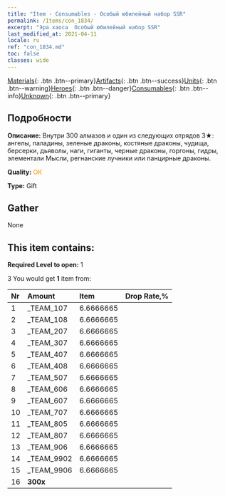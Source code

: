 ```yaml
---
title: "Item - Consumables - Особый юбилейный набор SSR"
permalink: /Items/con_1834/
excerpt: "Эра хаоса  Особый юбилейный набор SSR"
last_modified_at: 2021-04-11
locale: ru
ref: "con_1834.md"
toc: false
classes: wide
---
```

 [Materials](/ru/Items/){: .btn .btn--primary}[Artifacts](/ru/Items/Artifacts/){: .btn .btn--success}[Units](/ru/Items/Units/){: .btn .btn--warning}[Heroes](/ru/Items/Heroes/){: .btn .btn--danger}[Consumables](/ru/Items/Consumables/){: .btn .btn--info}[Unknown](/ru/Items/Unknown/){: .btn .btn--primary}

## Подробности
 **Описание:** Внутри 300 алмазов и один из следующих отрядов 3★: ангелы, паладины, зеленые драконы, костяные драконы, чудища, берсерки, дьяволы, наги, гиганты, черные драконы, горгоны, гидры, элементали Мысли, регнанские лучники или панцирные драконы.

 **Quality:** <span style="color: #FF8C00">OK</span>

 **Type:** Gift

## Gather

  None

## This item contains:

 **Required Level to open:** 1

 3 You would get **1** item  from:

  | Nr | Amount |     Item    | Drop Rate,% |
  |:---|:-------|:------------|:---------:|
  | 1 | _TEAM_107 | 6.6666665 | 
  | 2 | _TEAM_108 | 6.6666665 | 
  | 3 | _TEAM_207 | 6.6666665 | 
  | 4 | _TEAM_307 | 6.6666665 | 
  | 5 | _TEAM_407 | 6.6666665 | 
  | 6 | _TEAM_408 | 6.6666665 | 
  | 7 | _TEAM_507 | 6.6666665 | 
  | 8 | _TEAM_606 | 6.6666665 | 
  | 9 | _TEAM_607 | 6.6666665 | 
  | 10 | _TEAM_707 | 6.6666665 | 
  | 11 | _TEAM_805 | 6.6666665 | 
  | 12 | _TEAM_807 | 6.6666665 | 
  | 13 | _TEAM_906 | 6.6666665 | 
  | 14 | _TEAM_9902 | 6.6666665 | 
  | 15 | _TEAM_9906 | 6.6666665 | 
  | 16 |  **300x** | <i class="fas fa-gem"/> |  | 0.0 | 
